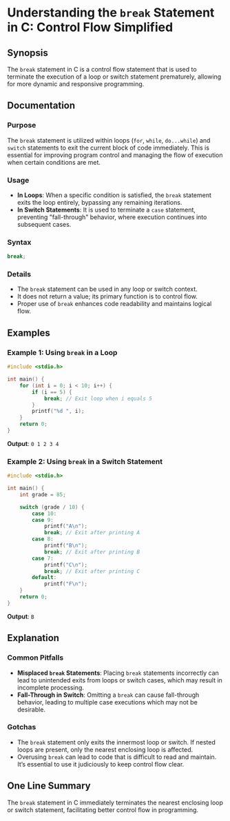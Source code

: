 <!--
Meta Description: # Understanding the `break` Statement in C: Control Flow Simplified ## Synopsis The `break` statement in C is a control flow statement that is used to...
Meta Keywords: break, statement, switch, loop, flow
-->

# Understanding the `break` Statement in C: Control Flow Simplified

## Synopsis
The `break` statement in C is a control flow statement that is used to terminate the execution of a loop or switch statement prematurely, allowing for more dynamic and responsive programming.

## Documentation
### Purpose
The `break` statement is utilized within loops (`for`, `while`, `do...while`) and `switch` statements to exit the current block of code immediately. This is essential for improving program control and managing the flow of execution when certain conditions are met.

### Usage
- **In Loops**: When a specific condition is satisfied, the `break` statement exits the loop entirely, bypassing any remaining iterations.
- **In Switch Statements**: It is used to terminate a `case` statement, preventing "fall-through" behavior, where execution continues into subsequent cases.

### Syntax
```c
break;
```

### Details
- The `break` statement can be used in any loop or switch context.
- It does not return a value; its primary function is to control flow.
- Proper use of `break` enhances code readability and maintains logical flow.

## Examples
### Example 1: Using `break` in a Loop
```c
#include <stdio.h>

int main() {
    for (int i = 0; i < 10; i++) {
        if (i == 5) {
            break; // Exit loop when i equals 5
        }
        printf("%d ", i);
    }
    return 0;
}
```
**Output**: `0 1 2 3 4 `

### Example 2: Using `break` in a Switch Statement
```c
#include <stdio.h>

int main() {
    int grade = 85;

    switch (grade / 10) {
        case 10:
        case 9:
            printf("A\n");
            break; // Exit after printing A
        case 8:
            printf("B\n");
            break; // Exit after printing B
        case 7:
            printf("C\n");
            break; // Exit after printing C
        default:
            printf("F\n");
    }
    return 0;
}
```
**Output**: `B`

## Explanation
### Common Pitfalls
- **Misplaced `break` Statements**: Placing `break` statements incorrectly can lead to unintended exits from loops or switch cases, which may result in incomplete processing.
- **Fall-Through in Switch**: Omitting a `break` can cause fall-through behavior, leading to multiple case executions which may not be desirable.

### Gotchas
- The `break` statement only exits the innermost loop or switch. If nested loops are present, only the nearest enclosing loop is affected.
- Overusing `break` can lead to code that is difficult to read and maintain. It’s essential to use it judiciously to keep control flow clear.

## One Line Summary
The `break` statement in C immediately terminates the nearest enclosing loop or switch statement, facilitating better control flow in programming.